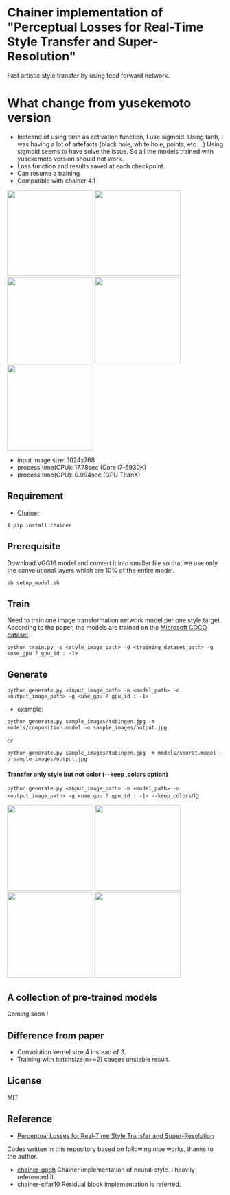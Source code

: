# Chainer implementation of "Perceptual Losses for Real-Time Style Transfer and Super-Resolution"
Fast artistic style transfer by using feed forward network.

# What change from yusekemoto version
- Insteand of using tanh as activation function, I use sigmoid. Using tanh, I was having a lot of artefacts (black hole, white hole, points, etc ...) Using sigmoid seems to have solve the issue. So all the models trained with yusekemoto version should not work.
- Loss function and results saved at each checkpoint.
- Can resume a training
- Compatible with chainer 4.1


<img src="https://raw.githubusercontent.com/yusuketomoto/chainer-fast-neuralstyle/master/sample_images/tubingen.jpg" height="200px">

<img src="https://raw.githubusercontent.com/yusuketomoto/chainer-fast-neuralstyle/master/sample_images/style_1.png" height="200px">
<img src="https://raw.githubusercontent.com/yusuketomoto/chainer-fast-neuralstyle/master/sample_images/output_1.jpg" height="200px">

<img src="https://raw.githubusercontent.com/yusuketomoto/chainer-fast-neuralstyle/master/sample_images/style_2.png" height="200px">
<img src="https://raw.githubusercontent.com/yusuketomoto/chainer-fast-neuralstyle/master/sample_images/output_2.jpg" height="200px">

- input image size: 1024x768
- process time(CPU): 17.78sec (Core i7-5930K)
- process time(GPU): 0.994sec (GPU TitanX)


## Requirement
- [Chainer](https://github.com/pfnet/chainer)
```
$ pip install chainer
```

## Prerequisite
Download VGG16 model and convert it into smaller file so that we use only the convolutional layers which are 10% of the entire model.
```
sh setup_model.sh
```

## Train
Need to train one image transformation network model per one style target.
According to the paper, the models are trained on the [Microsoft COCO dataset](http://mscoco.org/dataset/#download).
```
python train.py -s <style_image_path> -d <training_dataset_path> -g <use_gpu ? gpu_id : -1>
```

## Generate
```
python generate.py <input_image_path> -m <model_path> -o <output_image_path> -g <use_gpu ? gpu_id : -1>
```


- example:
```
python generate.py sample_images/tubingen.jpg -m models/composition.model -o sample_images/output.jpg
```
or
```
python generate.py sample_images/tubingen.jpg -m models/seurat.model -o sample_images/output.jpg
```

#### Transfer only style but not color (**--keep_colors option**)
`python generate.py <input_image_path> -m <model_path> -o <output_image_path> -g <use_gpu ? gpu_id : -1> --keep_colors`rig

<img src="https://raw.githubusercontent.com/yusuketomoto/chainer-fast-neuralstyle/master/sample_images/output_1.jpg" height="200px">
<img src="https://raw.githubusercontent.com/yusuketomoto/chainer-fast-neuralstyle/master/sample_images/output_keep_colors_1.jpg" height="200px">

<img src="https://raw.githubusercontent.com/yusuketomoto/chainer-fast-neuralstyle/master/sample_images/output_2.jpg" height="200px">
<img src="https://raw.githubusercontent.com/yusuketomoto/chainer-fast-neuralstyle/master/sample_images/output_keep_colors_2.jpg" height="200px">


## A collection of pre-trained models
Coming soon ! 

## Difference from paper
- Convolution kernel size 4 instead of 3.
- Training with batchsize(n>=2) causes unstable result.

## License
MIT

## Reference
- [Perceptual Losses for Real-Time Style Transfer and Super-Resolution](http://arxiv.org/abs/1603.08155)

Codes written in this repository based on following nice works, thanks to the author.

- [chainer-gogh](https://github.com/mattya/chainer-gogh.git) Chainer implementation of neural-style. I heavily referenced it.
- [chainer-cifar10](https://github.com/mitmul/chainer-cifar10) Residual block implementation is referred.
